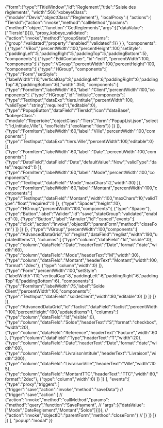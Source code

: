 {"form":{"type":"TitleWindow","id":"Reglement","title":"Saisie des règlements",
"width":560,"kobeyeClass":{"module":"Devis","objectClass":"Reglement"},
"localProxy":{
	"actions":{
		"TiersId":{"action":"invoke","method":"callMethod","params":{"method":"object","function":"GetReglements","args":[{"dataValue":["TiersId"]}]}},
		"proxy_kobeye_validated":{"action":"invoke","method":"groupState","params":{"group":"validated","property":"enabled","validated":1}}
	}
},
"components":[
	{"type":"VBox","percentWidth":100,"percentHeight":100,"setStyle":{"paddingLeft":5,"paddingRight":5,"paddingTop":5,"paddingBottom":5},
	"components":[
		{"type":"EditContainer", "id":"edit", "percentWidth":100,
		"components":[
			{"type":"VGroup","percentWidth":100,"percentHeight":100,
			"components":[
				{"type":"HGroup",
				"components":[
					{"type":"Form","setStyle":{"labelWidth":110,"verticalGap":8,"paddingLeft":6,"paddingRight":6,"paddingTop":6,"paddingBottom":6},"width":350,
					"components":[
						{"type":"FormItem","labelWidth":60,"label":"Client","percentWidth":100,"components":[
							{"type":"HGroup","id":"intitule","components":[
								{"type":"TextInput","dataExo":"tiers.Intitule","percentWidth":100,
								"validType":"string","required":1,"editable":0},
								{"type":"PopupButton","dataField":"TiersId","icon":"dataBase",
								"kobeyeClass":{"module":"Repertoire","objectClass":"Tiers","form":"PopupList.json","select":"Id,Intitule,Ville"},
								"exoFields":{"exoName":"tiers"}}
							]}
						]},
						{"type":"FormItem","labelWidth":60,"label":"Ville","percentWidth":100,"components":[
							{"type":"TextInput","dataExo":"tiers.Ville","percentWidth":100,"editable":0}
						]},
						{"type":"FormItem","labelWidth":60,"label":"Date","percentWidth":100,"components":[
							{"type":"DateField","dataField":"Date","defaultValue":"Now","validType":"date","required":1}
						]},
						{"type":"FormItem","labelWidth":60,"label":"Mode","percentWidth":100,"components":[
							{"type":"TextInput","dataField":"Mode","maxChars":2,"width":30}
						]},
						{"type":"FormItem","labelWidth":60,"label":"Montant","percentWidth":100,"components":[
							{"type":"TextInput","dataField":"Montant","width":100,"maxChars":10,"validType":"float","required":1}
						]},
						{"type":"Spacer","height":10},
						{"type":"HGroup","percentWidth":100,"components":[
							{"type":"Spacer"},
							{"type":"Button","label":"Valider","id":"save","stateGroup":"validated","enabled":0},
							{"type":"Button","label":"Annuler","id":"cancel","events":[
								{"type":"click","action":"invoke","objectID":"parentForm","method":"closeForm"}
							]}
						]}
					]},
					{"type":"VGroup","percentWidth":100,"components":[
						{"type":"AdvancedDataGrid","id":"reglist","dataField":"reglist","width":190,"updatedItems":1,
						"columns":[
							{"type":"column","dataField":"Id","visible":0},
							{"type":"column","dataField":"Date","headerText":"Date","format":"date","width":60},
							{"type":"column","dataField":"Mode","headerText":"M","width":30},
							{"type":"column","dataField":"Montant","headerText":"Montant","width":100,"format":"2dec"},
							{"type":"column","width":0}
						]},
						{"type":"Form","percentWidth":100,"setStyle":{"labelWidth":110,"verticalGap":8,"paddingLeft":6,"paddingRight":6,"paddingTop":6,"paddingBottom":6},
						"components":[
							{"type":"FormItem","labelWidth":75,"label":"Solde Client","percentWidth":100,"components":[
								{"type":"TextInput","dataField":"soldeClient","width":80,"editable":0}
							]}
						]}
					]}
				]},
				{"type":"AdvancedDataGrid","id":"faclist","dataField":"faclist","percentWidth":100,"percentHeight":100,"updatedItems":1,
				"columns":[
					{"type":"column","dataField":"Id","visible":0},
					{"type":"column","dataField":"Solde","headerText":"S","format":"checkbox","width":20},
					{"type":"column","dataField":"Reference","headerText":"Facture","width":60},
					{"type":"column","dataField":"Type","headerText":"T","width":20},
					{"type":"column","dataField":"Date","headerText":"Date","format":"date","width":60},
					{"type":"column","dataField":"LivraisonIntitule","headerText":"Livraison","width":200},
					{"type":"column","dataField":"LivraisonVille","headerText":"Ville","width":105},
					{"type":"column","dataField":"MontantTTC","headerText":"TTC","width":80,"format":"2dec"},
					{"type":"column","width":0}
				]}
			]}
		],
		"events":[
			{"type":"proxy","triggers":[
				{"trigger":"save","action":"invoke","method":"saveData"}
//				{"trigger":"save","action":[
//					{"action":"invoke","method":"callMethod","params":{"method":"query","function":"SavePayment",
//					"args":[{"dataValue":["Mode","DateReglement","Montant","Solde"]}]}},
//					{"action":"invoke","objectID":"parentForm","method":"closeForm"}
//				]}
			]}
		]}
	]}
],
"popup":"modal"
}}
